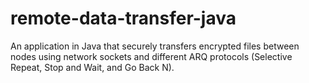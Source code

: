 # remote-data-transfer-java
An application in Java that securely transfers encrypted files between nodes using network sockets and different ARQ protocols (Selective Repeat, Stop and Wait, and Go Back N).
